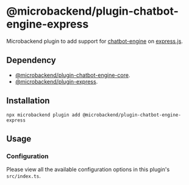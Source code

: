# @microbackend/plugin-chatbot-engine-express

Microbackend plugin to add support for
[chatbot-engine](https://github.com/protoman92/chatbot-engine) on
[express.js](https://www.npmjs.com/package/express).

## Dependency

- [@microbackend/plugin-chatbot-engine-core](https://www.npmjs.com/package/@microbackend/plugin-chatbot-engine-core).
- [@microbackend/plugin-express](https://www.npmjs.com/package/@microbackend/plugin-express).

## Installation

```shell
npx microbackend plugin add @microbackend/plugin-chatbot-engine-express
```

## Usage

### Configuration

Please view all the available configuration options in this plugin's
`src/index.ts`.
